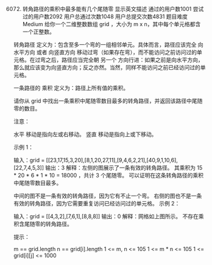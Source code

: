 



6072. 转角路径的乘积中最多能有几个尾随零 显示英文描述
      通过的用户数1001
      尝试过的用户数2092
      用户总通过次数1048
      用户总提交次数4831
      题目难度Medium
      给你一个二维整数数组 grid ，大小为 m x n，其中每个单元格都含一个正整数。

转角路径 定义为：包含至多一个弯的一组相邻单元。具体而言，路径应该完全 向水平方向 或者 向竖直方向 移动过弯（如果存在弯），而不能访问之前访问过的单元格。在过弯之后，路径应当完全朝 另一个 方向行进：如果之前是向水平方向，那么就应该变为向竖直方向；反之亦然。当然，同样不能访问之前已经访问过的单元格。

一条路径的 乘积 定义为：路径上所有值的乘积。

请你从 grid 中找出一条乘积中尾随零数目最多的转角路径，并返回该路径中尾随零的数目。

注意：

水平 移动是指向左或右移动。
竖直 移动是指向上或下移动。


示例 1：



输入：grid = [[23,17,15,3,20],[8,1,20,27,11],[9,4,6,2,21],[40,9,1,10,6],[22,7,4,5,3]]
输出：3
解释：左侧的图展示了一条有效的转角路径。
其乘积为 15 * 20 * 6 * 1 * 10 = 18000 ，共计 3 个尾随零。
可以证明在这条转角路径的乘积中尾随零数目最多。

中间的图不是一条有效的转角路径，因为它有不止一个弯。
右侧的图也不是一条有效的转角路径，因为它需要重复访问已经访问过的单元格。
示例 2：



输入：grid = [[4,3,2],[7,6,1],[8,8,8]]
输出：0
解释：网格如上图所示。
不存在乘积含尾随零的转角路径。


提示：

m == grid.length
n == grid[i].length
1 <= m, n <= 105
1 <= m * n <= 105
1 <= grid[i][j] <= 1000